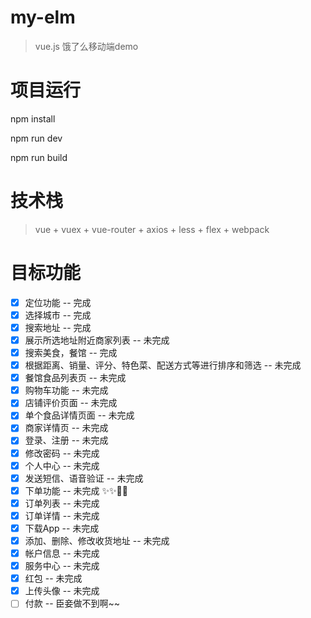# my-elm

> vue.js  饿了么移动端demo

# 项目运行

npm install

npm run dev

npm run build

# 技术栈

> vue + vuex + vue-router + axios + less + flex + webpack

# 目标功能
- [x] 定位功能 -- 完成
- [x] 选择城市 -- 完成
- [x] 搜索地址 -- 完成
- [x] 展示所选地址附近商家列表 -- 未完成
- [x] 搜索美食，餐馆 -- 完成
- [x] 根据距离、销量、评分、特色菜、配送方式等进行排序和筛选 -- 未完成
- [x] 餐馆食品列表页 -- 未完成
- [x] 购物车功能 -- 未完成
- [x] 店铺评价页面 -- 未完成
- [x] 单个食品详情页面 -- 未完成
- [x] 商家详情页 -- 未完成
- [x] 登录、注册 -- 未完成
- [x] 修改密码 -- 未完成
- [x] 个人中心 -- 未完成
- [x] 发送短信、语音验证 -- 未完成
- [x] 下单功能 -- 未完成 ✨✨🎉🎉
- [x] 订单列表 -- 未完成
- [x] 订单详情 -- 未完成
- [x] 下载App -- 未完成
- [x] 添加、删除、修改收货地址 -- 未完成
- [x] 帐户信息 -- 未完成
- [x] 服务中心 -- 未完成
- [x] 红包 -- 未完成
- [x] 上传头像 -- 未完成
- [ ] 付款 -- 臣妾做不到啊~~